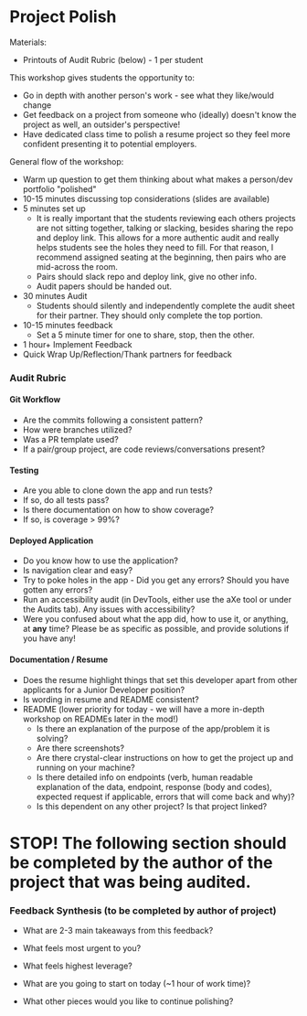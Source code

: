 # Project Polish

Materials:
- Printouts of Audit Rubric (below) - 1 per student


This workshop gives students the opportunity to:
- Go in depth with another person's work - see what they like/would change
- Get feedback on a project from someone who (ideally) doesn't know the project as well, an outsider's perspective!
- Have dedicated class time to polish a resume project so they feel more confident presenting it to potential employers.

General flow of the workshop:
- Warm up question to get them thinking about what makes a person/dev portfolio "polished"
- 10-15 minutes discussing top considerations (slides are available)
- 5 minutes set up
  - It is really important that the students reviewing each others projects are not sitting together, talking or slacking, besides sharing the repo and deploy link. This allows for a more authentic audit and really helps students see the holes they need to fill. For that reason, I recommend assigned seating at the beginning, then pairs who are mid-across the room.
  - Pairs should slack repo and deploy link, give no other info.
  - Audit papers should be handed out.
- 30 minutes Audit  
  - Students should silently and independently complete the audit sheet for their partner. They should only complete the top portion.
- 10-15 minutes feedback
  - Set a 5 minute timer for one to share, stop, then the other.
- 1 hour+ Implement Feedback
- Quick Wrap Up/Reflection/Thank partners for feedback


### Audit Rubric

#### Git Workflow
- Are the commits following a consistent pattern?
- How were branches utilized?
- Was a PR template used?
- If a pair/group project, are code reviews/conversations present?

#### Testing
- Are you able to clone down the app and run tests?
- If so, do all tests pass?
- Is there documentation on how to show coverage?
- If so, is coverage > 99%?

#### Deployed Application
- Do you know how to use the application?
- Is navigation clear and easy?
- Try to poke holes in the app - Did you get any errors? Should you have gotten any errors?
- Run an accessibility audit (in DevTools, either use the aXe tool or under the Audits tab). Any issues with accessibility?
- Were you confused about what the app did, how to use it, or anything, at **any** time? Please be as specific as possible, and provide solutions if you have any!

#### Documentation / Resume
- Does the resume highlight things that set this developer apart from other applicants for a Junior Developer position?
- Is wording in resume and README consistent?
- README (lower priority for today - we will have a more in-depth workshop on READMEs later in the mod!)
  - Is there an explanation of the purpose of the app/problem it is solving?
  - Are there screenshots?
  - Are there crystal-clear instructions on how to get the project up and running on your machine?
  - Is there detailed info on endpoints (verb, human readable explanation of the data, endpoint, response (body and codes), expected request if applicable, errors that will come back and why)?
  - Is this dependent on any other project? Is that project linked?


# STOP! The following section should be completed by the author of the project that was being audited.


### Feedback Synthesis (to be completed by author of project)
- What are 2-3 main takeaways from this feedback?


- What feels most urgent to you?


- What feels highest leverage?


- What are you going to start on today (~1 hour of work time)?


- What other pieces would you like to continue polishing?

